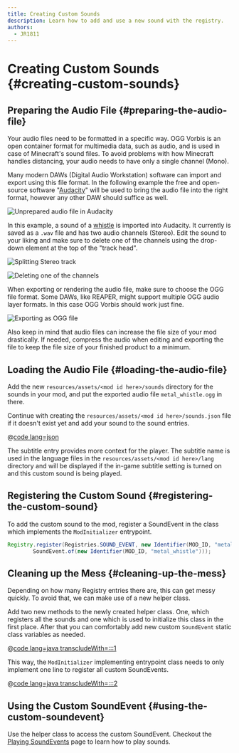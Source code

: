 ```yaml
---
title: Creating Custom Sounds
description: Learn how to add and use a new sound with the registry.
authors:
  - JR1811
---
```


# Creating Custom Sounds {#creating-custom-sounds}

## Preparing the Audio File {#preparing-the-audio-file}

Your audio files need to be formatted in a specific way. OGG Vorbis is an open container format for multimedia data, such as audio, and is used in case of Minecraft's sound files. To avoid problems with how Minecraft handles distancing, your audio needs to have only a single channel (Mono).

Many modern DAWs (Digital Audio Workstation) software can import and export using this file format. In the following example the free and open-source software "[Audacity](https://www.audacityteam.org/)" will be used to bring the audio file into the right format, however any other DAW should suffice as well.

![Unprepared audio file in Audacity](/assets/develop/sounds/custom_sounds_0.png)

In this example, a sound of a [whistle](https://freesound.org/people/strongbot/sounds/568995/) is imported into Audacity. It currently is saved as a `.wav` file and has two audio channels (Stereo). Edit the sound to your liking and make sure to delete one of the channels using the drop-down element at the top of the "track head".

![Splitting Stereo track](/assets/develop/sounds/custom_sounds_1.png)

![Deleting one of the channels](/assets/develop/sounds/custom_sounds_2.png)

When exporting or rendering the audio file, make sure to choose the OGG file format. Some DAWs, like REAPER, might support multiple OGG audio layer formats. In this case OGG Vorbis should work just fine.

![Exporting as OGG file](/assets/develop/sounds/custom_sounds_3.png)

Also keep in mind that audio files can increase the file size of your mod drastically. If needed, compress the audio when editing and exporting the file to keep the file size of your finished product to a minimum.

## Loading the Audio File {#loading-the-audio-file}

Add the new `resources/assets/<mod id here>/sounds` directory for the sounds in your mod, and put the exported audio file `metal_whistle.ogg` in there.

Continue with creating the `resources/assets/<mod id here>/sounds.json` file if it doesn't exist yet and add your sound to the sound entries.

@[code lang=json](@/reference/1.20.4/src/main/resources/assets/fabric-docs-reference/sounds.json)

The subtitle entry provides more context for the player. The subtitle name is used in the language files in the `resources/assets/<mod id here>/lang` directory and will be displayed if the in-game subtitle setting is turned on and this custom sound is being played.

## Registering the Custom Sound {#registering-the-custom-sound}

To add the custom sound to the mod, register a SoundEvent in the class which implements the `ModInitializer` entrypoint.

```java
Registry.register(Registries.SOUND_EVENT, new Identifier(MOD_ID, "metal_whistle"),
        SoundEvent.of(new Identifier(MOD_ID, "metal_whistle")));
```

## Cleaning up the Mess {#cleaning-up-the-mess}

Depending on how many Registry entries there are, this can get messy quickly. To avoid that, we can make use of a new helper class.

Add two new methods to the newly created helper class. One, which registers all the sounds and one which is used to initialize this class in the first place. After that you can comfortably add new custom `SoundEvent` static class variables as needed.

@[code lang=java transcludeWith=:::1](@/reference/1.20.4/src/main/java/com/example/docs/sound/CustomSounds.java)

This way, the `ModInitializer` implementing entrypoint class needs to only implement one line to register all custom SoundEvents.

@[code lang=java transcludeWith=:::2](@/reference/1.20.4/src/main/java/com/example/docs/sound/FabricDocsReferenceSounds.java)

## Using the Custom SoundEvent {#using-the-custom-soundevent}

Use the helper class to access the custom SoundEvent. Checkout the [Playing SoundEvents](./using-sounds) page to learn how to play sounds.
